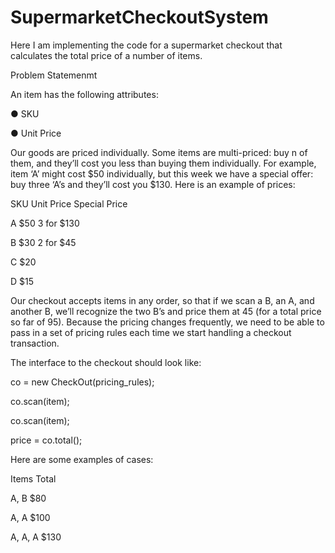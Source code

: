 # SupermarketCheckoutSystem
Here I am implementing the code for a supermarket checkout that calculates the total price of a number of items.


Problem Statemenmt 

An item has the following attributes:

● SKU

● Unit Price


Our goods are priced individually. Some items are multi-priced: buy n of them, and they’ll cost
you less than buying them individually. For example, item ‘A’ might cost $50 individually, but this
week we have a special offer: buy three ‘A’s and they’ll cost you $130.
Here is an example of prices:


SKU Unit Price Special Price

A $50 3 for $130

B $30 2 for $45

C $20

D $15


Our checkout accepts items in any order, so that if we scan a B, an A, and another B, we’ll
recognize the two B’s and price them at 45 (for a total price so far of 95). Because the pricing
changes frequently, we need to be able to pass in a set of pricing rules each time we start
handling a checkout transaction.

The interface to the checkout should look like:

co = new CheckOut(pricing_rules);

co.scan(item);

co.scan(item);

price = co.total();


Here are some examples of cases:

Items Total

A, B $80

A, A $100

A, A, A $130


